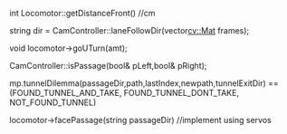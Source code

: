 int Locomotor::getDistanceFront() //cm

string dir = CamController::laneFollowDir(vector<cv::Mat> frames);

void locomotor->goUTurn(amt);

CamController::isPassage(bool& pLeft,bool& pRight);

mp.tunnelDilemma(passageDir,path,lastIndex,newpath,tunnelExitDir) == (FOUND_TUNNEL_AND_TAKE, FOUND_TUNNEL_DONT_TAKE, NOT_FOUND_TUNNEL)

locomotor->facePassage(string passageDir) //implement using servos 